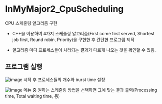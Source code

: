 # InMyMajor2_CpuScheduling
CPU 스케줄링 알고리즘 구현

- C++을 이용하여 4가지 스케줄링 알고리즘(First come first served, Shortest job first, Round robin, Priority)을 구현한 후
간단한 프로그램 제작

- 알고리즘 마다 프로세스들이 처리되는 결과가 다르게 나오는 것을 확인할 수 있음.

## 프로그램 실행
![image](https://user-images.githubusercontent.com/77111523/116789423-abb80d80-aae9-11eb-8833-189772c2383a.png)
시작 후 프로세스들의 개수와 burst time 설정

![image](https://user-images.githubusercontent.com/77111523/116789452-d6a26180-aae9-11eb-80cd-c0d1784428b1.png)
메뉴 중 원하는 스케줄링 방법을 선택하면 그에 맞는 결과 출력(Processing time, Total waiting time, 등)
